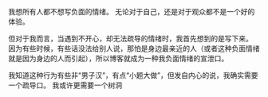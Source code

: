我想所有人都不想写负面的情绪。
无论对于自己，还是对于观众都不是一个好的体验。

但对于我而言，当遇到不开心，却无法疏导的情绪时，我首先想到的是写下来。
因为有些时候，有些话没法给别人说，那怕是身边最亲近的人（或者这种负面情绪就是因为身边的人而引起），所以博客就成为一种我负面情绪的宣泄口。

我知道这种行为有些非“男子汉”，有点“小题大做”，但发自内心的说，我确实需要一个疏导口。
我或许更需要一个树洞
